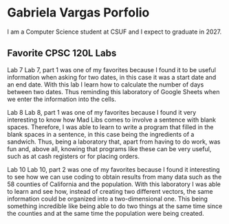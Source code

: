 # Gabriela Vargas Porfolio

I am a Computer Science student at CSUF and I expect to graduate in 2027.

## Favorite CPSC 120L Labs
Lab 7
Lab 7, part 1 was one of my favorites because I found it to be useful information when asking for two dates, in this case it was a start date and an end date. With this lab I learn how to calculate the number of days between two dates. Thus reminding this laboratory of Google Sheets when we enter the information into the cells.

Lab 8
Lab 8, part 1 was one of my favorites because I found it very interesting to know how Mad Libs comes to involve a sentence with blank spaces. Therefore, I was able to learn to write a program that filled in the blank spaces in a sentence, in this case being the ingredients of a sandwich. Thus, being a laboratory that, apart from having to do work, was fun and, above all, knowing that programs like these can be very useful, such as at cash registers or for placing orders.

Lab 10
Lab 10, part 2 was one of my favorites because I found it interesting to see how we can use coding to obtain results from many data such as the 58 counties of California and the population. With this laboratory I was able to learn and see how, instead of creating two different vectors, the same information could be organized into a two-dimensional one. This being something incredible like being able to do two things at the same time since the counties and at the same time the population were being created.
